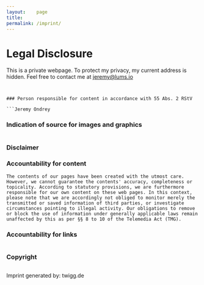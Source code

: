 ```yaml
---
layout:    page
title:     
permalink: /imprint/
---
```


# Legal Disclosure
This is a private webpage. To protect my privacy, my current address is hidden.
Feel free to contact me at jeremy@lums.io
```


### Person responsible for content in accordance with 55 Abs. 2 RStV

```Jeremy Ondrey
```

### Indication of source for images and graphics

```Benjamin Weber
```

### Disclaimer

### Accountability for content
```The contents of our pages have been created with the utmost care. However, we cannot guarantee the contents' accuracy, completeness or topicality. According to statutory provisions, we are furthermore responsible for our own content on these web pages. In this context, please note that we are accordingly not obliged to monitor merely the transmitted or saved information of third parties, or investigate circumstances pointing to illegal activity. Our obligations to remove or block the use of information under generally applicable laws remain unaffected by this as per §§ 8 to 10 of the Telemedia Act (TMG).```

### Accountability for links
```Responsibility for the content of external links (to web pages of third parties) lies solely with the operators of the linked pages. No violations were evident to us at the time of linking. Should any legal infringement become known to us, we will remove the respective link immediately.
```

### Copyright
```Our web pages and their contents are subject to German copyright law. Unless expressly permitted by law (§ 44a et seq. of the copyright law), every form of utilizing, reproducing or processing works subject to copyright protection on our web pages requires the prior consent of the respective owner of the rights. Individual reproductions of a work are allowed only for private use, so must not serve either directly or indirectly for earnings. Unauthorized utilization of copyrighted works is punishable (§ 106 of the copyright law).
```

Imprint generated by: twigg.de